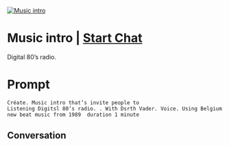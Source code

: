 
[![Music intro](https://flow-prompt-covers.s3.us-west-1.amazonaws.com/icon/Minimalist/i11.png)](https://gptcall.net/chat.html?data=%7B%22contact%22%3A%7B%22id%22%3A%22hTvU5OmVsIH7YG4FzqIGw%22%2C%22flow%22%3Atrue%7D%7D)
# Music intro | [Start Chat](https://gptcall.net/chat.html?data=%7B%22contact%22%3A%7B%22id%22%3A%22hTvU5OmVsIH7YG4FzqIGw%22%2C%22flow%22%3Atrue%7D%7D)
Digital 80’s radio.  

# Prompt

```
Créate. Music intro that’s invite people to
Listening Digitsl 80’s radio. . With Dsrth Vader. Voice. Using Belgium new beat music from 1989  duration 1 minute 

```

## Conversation




